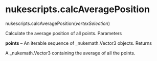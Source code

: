 # nukescripts.calcAveragePosition
nukescripts.calcAveragePosition(_vertexSelection_)

Calculate the average position of all points.
Parameters

**points** – An iterable sequence of _nukemath.Vector3 objects.
Returns

A _nukemath.Vector3 containing the average of all the points.